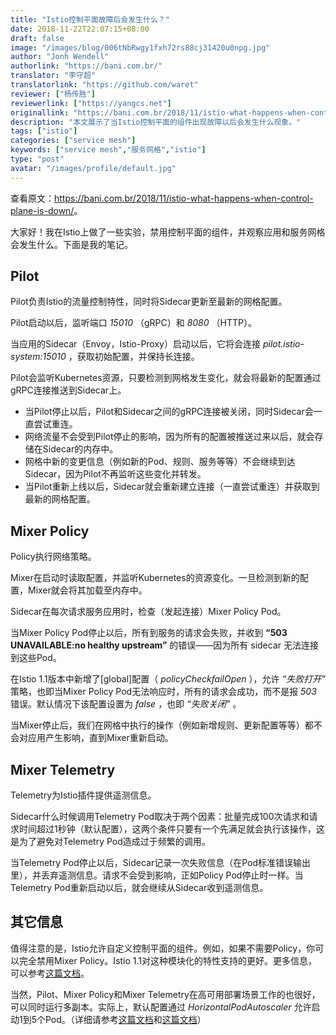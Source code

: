 ```yaml
---
title: "Istio控制平面故障后会发生什么？"
date: 2018-11-22T22:07:15+08:00
draft: false
image: "/images/blog/006tNbRwgy1fxh72rs88cj31420u0npg.jpg"
author: "Jonh Wendell"
authorlink: "https://bani.com.br/"
translator: "李守超"
translatorlink: "https://github.com/waret"
reviewer: ["杨传胜"]
reviewerlink: ["https://yangcs.net"]
originallink: "https://bani.com.br/2018/11/istio-what-happens-when-control-plane-is-down/"
description: "本文展示了当Istio控制平面的组件出现故障以后会发生什么现象。"
tags: ["istio"]
categories: ["service mesh"]
keywords: ["service mesh","服务网格","istio"]
type: "post"
avatar: "/images/profile/default.jpg"
---
```


查看原文：<https://bani.com.br/2018/11/istio-what-happens-when-control-plane-is-down/>。

大家好！我在Istio上做了一些实验，禁用控制平面的组件，并观察应用和服务网格会发生什么。下面是我的笔记。

## Pilot

Pilot负责Istio的流量控制特性，同时将Sidecar更新至最新的网格配置。

Pilot启动以后，监听端口 *15010* （gRPC）和 *8080* （HTTP）。

当应用的Sidecar（Envoy，Istio-Proxy）启动以后，它将会连接 *pilot.istio-system:15010* ，获取初始配置，并保持长连接。

Pilot会监听Kubernetes资源，只要检测到网格发生变化，就会将最新的配置通过gRPC连接推送到Sidecar上。

- 当Pilot停止以后，Pilot和Sidecar之间的gRPC连接被关闭，同时Sidecar会一直尝试重连。
- 网络流量不会受到Pilot停止的影响，因为所有的配置被推送过来以后，就会存储在Sidecar的内存中。
- 网格中新的变更信息（例如新的Pod、规则、服务等等）不会继续到达Sidecar，因为Pilot不再监听这些变化并转发。
- 当Pilot重新上线以后，Sidecar就会重新建立连接（一直尝试重连）并获取到最新的网格配置。

## Mixer Policy

Policy执行网络策略。

Mixer在启动时读取配置，并监听Kubernetes的资源变化。一旦检测到新的配置，Mixer就会将其加载至内存中。

Sidecar在每次请求服务应用时，检查（发起连接）Mixer Policy Pod。

当Mixer Policy Pod停止以后，所有到服务的请求会失败，并收到 **“503 UNAVAILABLE:no healthy upstream”** 的错误——因为所有 sidecar 无法连接到这些Pod。

在Istio 1.1版本中新增了[global]配置（ *policyCheckfailOpen* ），允许 *“失败打开”* 策略，也即当Mixer Policy Pod无法响应时，所有的请求会成功，而不是报 *503* 错误。默认情况下该配置设置为 *false* ，也即 *“失败关闭”* 。

当Mixer停止后，我们在网格中执行的操作（例如新增规则、更新配置等等）都不会对应用产生影响，直到Mixer重新启动。

## Mixer Telemetry

Telemetry为Istio插件提供遥测信息。

Sidecar什么时候调用Telemetry Pod取决于两个因素：批量完成100次请求和请求时间超过1秒钟（默认配置），这两个条件只要有一个先满足就会执行该操作，这是为了避免对Telemetry Pod造成过于频繁的调用。

当Telemetry Pod停止以后，Sidecar记录一次失败信息（在Pod标准错误输出里），并丢弃遥测信息。请求不会受到影响，正如Policy Pod停止时一样。当Telemetry Pod重新启动以后，就会继续从Sidecar收到遥测信息。

## 其它信息

值得注意的是，Istio允许自定义控制平面的组件。例如，如果不需要Policy，你可以完全禁用Mixer Policy。Istio 1.1对这种模块化的特性支持的更好。更多信息，可以参考[这篇文档](https://istio.io/docs/setup/kubernetes/minimal-install/)。

当然，Pilot、Mixer Policy和Mixer Telemetry在高可用部署场景工作的也很好，可以同时运行多副本。实际上，默认配置通过 *HorizontalPodAutoscaler* 允许启动1到5个Pod。（详细请参考[这篇文档](https://github.com/istio/istio/blob/release-1.1/install/kubernetes/helm/subcharts/mixer/templates/autoscale.yaml#L15)和[这篇文档](https://github.com/istio/istio/blob/release-1.1/install/kubernetes/helm/subcharts/mixer/values.yaml#L14)）
